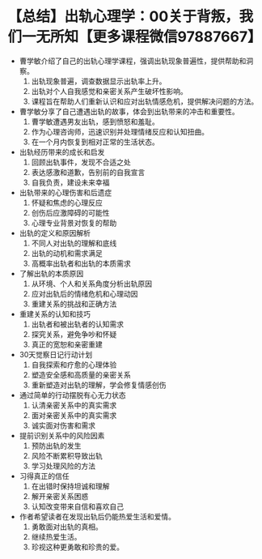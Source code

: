 # 【总结】出轨心理学：00关于背叛，我们一无所知【更多课程微信97887667】

-   曹学敏介绍了自己的出轨心理学课程，强调出轨现象普遍性，提供帮助和洞察。
    1.  出轨现象普遍，调查数据显示出轨率上升。
    2.  出轨对个人自我感觉和亲密关系产生破坏性影响。
    3.  课程旨在帮助人们重新认识和应对出轨情感危机，提供解决问题的方法。
-   曹学敏分享了自己遭遇出轨的故事，体会到出轨带来的冲击和重要性。
    1.  曹学敏遭遇男友出轨，感到愤怒和羞耻。
    2.  作为心理咨询师，迅速识别并处理情绪反应和认知扭曲。
    3.  在一个月内恢复到相对正常的生活状态。
-   出轨经历带来的成长和启发
    1.  回顾出轨事件，发现不合适之处
    2.  表达感激和道歉，告别前的自我宣言
    3.  自我负责，建设未来幸福
-   出轨带来的心理伤害和后遗症
    1.  怀疑和焦虑的心理反应
    2.  创伤后应激障碍的可能性
    3.  心理专业背景对恢复的帮助
-   出轨的定义和原因解析
    1.  不同人对出轨的理解和底线
    2.  出轨的动机和需求满足
    3.  高概率出轨者和出轨的本质需求
-   了解出轨的本质原因
    1.  从环境、个人和关系角度分析出轨原因
    2.  应对出轨后的情绪危机和心理动因
    3.  重建关系的挑战和正确方法
-   重建关系的认知和技巧
    1.  出轨者和被出轨者的认知需求
    2.  探究关系，避免争吵和怀疑
    3.  真正的宽恕和亲密重建
-   30天觉察日记行动计划
    1.  自我探索和疗愈的心理体验
    2.  塑造安全感和高质量的亲密关系
    3.  重新塑造对出轨的理解，学会修复情感创伤
-   通过简单的行动摆脱有心无力状态
    1.  认清亲密关系中的真实需求
    2.  面对亲密关系中的真实需求
    3.  诚实面对伤害和需求
-   提前识别关系中的风险因素
    1.  预防出轨的发生
    2.  风险不断累积导致出轨
    3.  学习处理风险的方法
-   习得真正的信任
    1.  在出错时保持坦诚和理解
    2.  解开亲密关系困惑
    3.  认知改变带来自信和喜欢自己
-   作者希望读者在发现出轨后仍能热爱生活和爱情。
    1.  勇敢面对出轨的真相。
    2.  继续热爱生活。
    3.  珍视这种更勇敢和珍贵的爱。